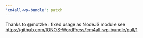 ```yaml
---
'cm4all-wp-bundle': patch
---
```


Thanks to @motzke : fixed usage as NodeJS module
see https://github.com/IONOS-WordPress/cm4all-wp-bundle/pull/1